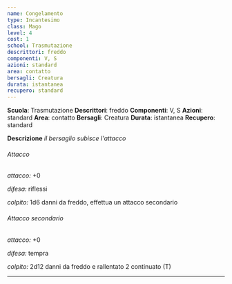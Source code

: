 ```yaml
---
name: Congelamento
type: Incantesimo
class: Mago
level: 4
cost: 1
school: Trasmutazione
descrittori: freddo
componenti: V, S
azioni: standard
area: contatto
bersagli: Creatura
durata: istantanea
recupero: standard
---
```

**Scuola**: Trasmutazione
**Descrittori**: freddo
**Componenti**: V, S
**Azioni**: standard
**Area**: contatto
**Bersagli**: Creatura
**Durata**: istantanea
**Recupero**: standard

**Descrizione**
*il bersaglio subisce l'attacco*

###### Attacco

*attacco:* +0

*difesa:* riflessi

*colpito:* 1d6 danni da freddo, effettua un attacco secondario

###### Attacco secondario

*attacco:* +0

*difesa:* tempra

*colpito:* 2d12 danni da freddo e rallentato 2 continuato (T)

---